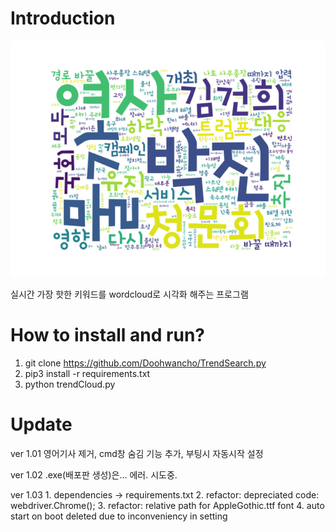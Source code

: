 
# Introduction

![Alt text](./sample.png?raw=true "sample_image")

실시간 가장 핫한 키워드를 wordcloud로 시각화 해주는 프로그램



# How to install and run?
1. git clone https://github.com/Doohwancho/TrendSearch.py
2. pip3 install -r requirements.txt
3. python trendCloud.py


# Update

ver 1.01 영어기사 제거, cmd창 숨김 기능 추가, 부팅시 자동시작 설정

ver 1.02 .exe(배포판 생성)은... 에러. 시도중.

ver 1.03
    1. dependencies -> requirements.txt
    2. refactor: depreciated code: webdriver.Chrome();
    3. refactor: relative path for AppleGothic.ttf font 
    4. auto start on boot deleted due to inconveniency in setting
